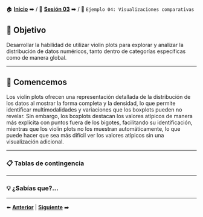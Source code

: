 🏠 [**Inicio**](../../Readme.md) ➡️ / 📖 [**Sesión 03**](../Readme.md) ➡️ / 📝 `Ejemplo 04: Visualizaciones comparativas`

## 🎯 Objetivo

Desarrollar la habilidad de utilizar violin plots para explorar y analizar la distribución de datos numéricos, tanto dentro de categorías específicas como de manera global. 

---

## 🚀 Comencemos

Los violin plots ofrecen una representación detallada de la distribución de los datos al mostrar la forma completa y la densidad, lo que permite identificar multimodalidades y variaciones que los boxplots pueden no revelar. Sin embargo, los boxplots destacan los valores atípicos de manera más explícita con puntos fuera de los bigotes, facilitando su identificación, mientras que los violin plots no los muestran automáticamente, lo que puede hacer que sea más difícil ver los valores atípicos sin una visualización adicional.

---

### 📋 **Tablas de contingencia**

---

### 💡 **¿Sabías que?...**

---

⬅️ [**Anterior**](../Readme.md) | [**Siguiente**](../Reto-01/Readme.md) ➡️